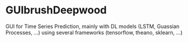 # GUIbrushDeepwood
GUI for Time Series Prediction, mainly with DL models (LSTM, Guassian Processes, ...) using several frameworks (tensorflow, theano, sklearn, ...)
